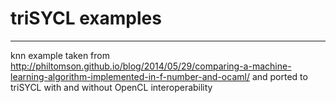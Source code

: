 # triSYCL examples
----
knn example taken from http://philtomson.github.io/blog/2014/05/29/comparing-a-machine-learning-algorithm-implemented-in-f-number-and-ocaml/ and ported to triSYCL with and without OpenCL interoperability
